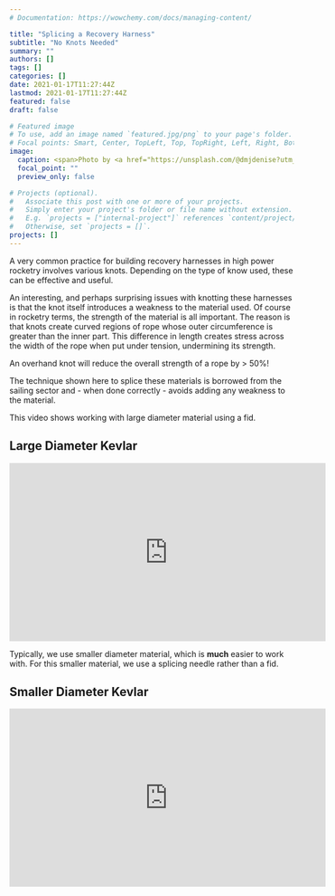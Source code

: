 ```yaml
---
# Documentation: https://wowchemy.com/docs/managing-content/

title: "Splicing a Recovery Harness"
subtitle: "No Knots Needed"
summary: ""
authors: []
tags: []
categories: []
date: 2021-01-17T11:27:44Z
lastmod: 2021-01-17T11:27:44Z
featured: false
draft: false

# Featured image
# To use, add an image named `featured.jpg/png` to your page's folder.
# Focal points: Smart, Center, TopLeft, Top, TopRight, Left, Right, BottomLeft, Bottom, BottomRight.
image:
  caption: <span>Photo by <a href="https://unsplash.com/@dmjdenise?utm_source=unsplash&amp;utm_medium=referral&amp;utm_content=creditCopyText">Denise Jans</a> on <a href="https://unsplash.com/collections/57480844/splicing?utm_source=unsplash&amp;utm_medium=referral&amp;utm_content=creditCopyText">Unsplash</a></span>
  focal_point: ""
  preview_only: false

# Projects (optional).
#   Associate this post with one or more of your projects.
#   Simply enter your project's folder or file name without extension.
#   E.g. `projects = ["internal-project"]` references `content/project/deep-learning/index.md`.
#   Otherwise, set `projects = []`.
projects: []
---
```


A very common practice for building recovery harnesses in high power rocketry involves various knots. Depending on the type of know used, these can be effective and useful.

An interesting, and perhaps surprising issues with knotting these harnesses is that the knot itself introduces a weakness to the material used. Of course in rocketry terms, the strength of the material is all important. The reason is that knots create curved regions of rope whose outer circumference is greater than the inner part. This difference in length creates stress across the width of the rope when put under tension, undermining its strength.

An overhand knot will reduce the overall strength of a rope by > 50%!

The technique shown here to splice these materials is borrowed from the sailing sector and - when done correctly - avoids adding any weakness to the material.

This video shows working with large diameter material using a fid.

## Large Diameter Kevlar

<iframe width="560" height="315" src="https://www.youtube.com/embed/TYegFcY6ASU" frameborder="0" allow="accelerometer; autoplay; clipboard-write; encrypted-media; gyroscope; picture-in-picture" allowfullscreen></iframe>

Typically, we use smaller diameter material, which is **much** easier to work with. For this smaller material, we use a splicing needle rather than a fid.

## Smaller Diameter Kevlar

<iframe width="560" height="315" src="https://www.youtube.com/embed/xf_4dSyc6cw" frameborder="0" allow="accelerometer; autoplay; clipboard-write; encrypted-media; gyroscope; picture-in-picture" allowfullscreen></iframe>
